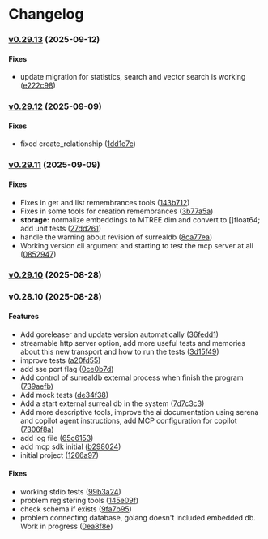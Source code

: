 # Changelog

### [v0.29.13](https://github.com-josedigio/madeindigio/remembrances-mcp/compare/v0.29.12...v0.29.13) (2025-09-12)

#### Fixes

* update migration for statistics, search and vector search is working
([e222c98](https://github.com-josedigio/madeindigio/remembrances-mcp/commit/e222c98c67a30e421832ea21f219ef69fb1d96ca))

### [v0.29.12](https://github.com-josedigio/madeindigio/remembrances-mcp/compare/v0.29.11...v0.29.12) (2025-09-09)

#### Fixes

* fixed create_relationship
([1dd1e7c](https://github.com-josedigio/madeindigio/remembrances-mcp/commit/1dd1e7c9397a00504e56dc0c493523c7809a9206))

### [v0.29.11](https://github.com-josedigio/madeindigio/remembrances-mcp/compare/v0.29.10...v0.29.11) (2025-09-09)

#### Fixes

* Fixes in get and list remembrances tools
([143b712](https://github.com-josedigio/madeindigio/remembrances-mcp/commit/143b7127eff3083846db5062338c889ba25ac0e1))
* Fixes in some tools for creation remembrances
([3b77a5a](https://github.com-josedigio/madeindigio/remembrances-mcp/commit/3b77a5a9c629fd2d6dadb5db72682fe5bca17976))
* **storage:** normalize embeddings to MTREE dim and convert to []float64; add
unit tests
([27dd261](https://github.com-josedigio/madeindigio/remembrances-mcp/commit/27dd261e1e2b818f46a72ddcc8e18fc554a04c39))
* handle the warning about revision of surrealdb
([8ca77ea](https://github.com-josedigio/madeindigio/remembrances-mcp/commit/8ca77ea823c83082d542c6113dd82cd7b867cc73))
* Working version cli argument and starting to test the mcp server at all
([0852947](https://github.com-josedigio/madeindigio/remembrances-mcp/commit/08529475071d6a3dae79e8b75b213c481ac543c6))

### [v0.29.10](https://github.com-josedigio/madeindigio/remembrances-mcp/compare/v0.28.10...v0.29.10) (2025-08-28)

### v0.28.10 (2025-08-28)

#### Features

* Add goreleaser and update version automatically
([36fedd1](https://github.com-josedigio/madeindigio/remembrances-mcp/commit/36fedd18afa08759a9ee2995755164e4ed9bcbb3))
* streamable http server option, add more useful tests and memories about this
new transport and how to run the tests
([3d15f49](https://github.com-josedigio/madeindigio/remembrances-mcp/commit/3d15f491bfaad0e756121ec6b21a4a02ec13df3d))
* improve tests
([a20fd55](https://github.com-josedigio/madeindigio/remembrances-mcp/commit/a20fd551b5a833f70db12977bcb01d4691775e76))
* add sse port flag
([0ce0b7d](https://github.com-josedigio/madeindigio/remembrances-mcp/commit/0ce0b7d5a5b054ed6bf2a265cf62ef14ce6b1cf1))
* Add control of surrealdb external process when finish the program
([739aefb](https://github.com-josedigio/madeindigio/remembrances-mcp/commit/739aefb4508f1faa6a5ac267be4dc76657ed42d4))
* Add mock tests
([de34f38](https://github.com-josedigio/madeindigio/remembrances-mcp/commit/de34f38a06f4ad0a4504417eaba848268a0b871a))
* Add a start external surreal db in the system
([7d7c3c3](https://github.com-josedigio/madeindigio/remembrances-mcp/commit/7d7c3c301a8d1b114999a38d9270dd6d78808fed))
* Add more descriptive tools, improve the ai documentation using serena and
copilot agent instructions, add MCP configuration for copilot
([7306f8a](https://github.com-josedigio/madeindigio/remembrances-mcp/commit/7306f8a741d7f5110ce5ae92b8bcfe7e4f42aae2))
* add log file
([65c6153](https://github.com-josedigio/madeindigio/remembrances-mcp/commit/65c6153a719f43855c059ac0ae2b6456d93f2252))
* add mcp sdk initial
([b298024](https://github.com-josedigio/madeindigio/remembrances-mcp/commit/b29802449582220d24cb9dd613e8fa616cbc0636))
* initial project
([1266a97](https://github.com-josedigio/madeindigio/remembrances-mcp/commit/1266a975e51501b6f57eb2402bd325cede94b595))

#### Fixes

* working stdio tests
([99b3a24](https://github.com-josedigio/madeindigio/remembrances-mcp/commit/99b3a24ebec482db5415565fe255edb95198e0c7))
* problem registering tools
([145e09f](https://github.com-josedigio/madeindigio/remembrances-mcp/commit/145e09fadc2dbdc303d47a66c94d6be52868827a))
* check schema if exists
([9fa7b95](https://github.com-josedigio/madeindigio/remembrances-mcp/commit/9fa7b95c56ffa7b4fac146658dd6b32b46dd61c1))
* problem connecting database, golang doesn't included embedded db. Work in
progress
([0ea8f8e](https://github.com-josedigio/madeindigio/remembrances-mcp/commit/0ea8f8ede66e1dacb5a7f3730ff65d3d2c7d08fb))
